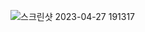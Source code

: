 ![스크린샷 2023-04-27 191317](https://github.com/mynameisMW/mm/assets/138636306/028bc0f2-0772-43f0-a04f-118966636bf6)
